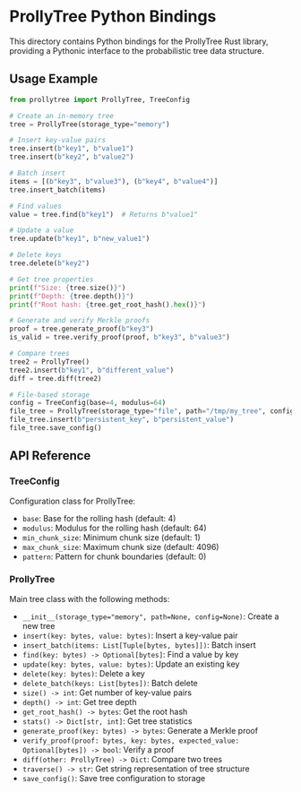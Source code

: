 # ProllyTree Python Bindings

This directory contains Python bindings for the ProllyTree Rust library, providing a Pythonic interface to the probabilistic tree data structure.

## Usage Example

```python
from prollytree import ProllyTree, TreeConfig

# Create an in-memory tree
tree = ProllyTree(storage_type="memory")

# Insert key-value pairs
tree.insert(b"key1", b"value1")
tree.insert(b"key2", b"value2")

# Batch insert
items = [(b"key3", b"value3"), (b"key4", b"value4")]
tree.insert_batch(items)

# Find values
value = tree.find(b"key1")  # Returns b"value1"

# Update a value
tree.update(b"key1", b"new_value1")

# Delete keys
tree.delete(b"key2")

# Get tree properties
print(f"Size: {tree.size()}")
print(f"Depth: {tree.depth()}")
print(f"Root hash: {tree.get_root_hash().hex()}")

# Generate and verify Merkle proofs
proof = tree.generate_proof(b"key3")
is_valid = tree.verify_proof(proof, b"key3", b"value3")

# Compare trees
tree2 = ProllyTree()
tree2.insert(b"key1", b"different_value")
diff = tree.diff(tree2)

# File-based storage
config = TreeConfig(base=4, modulus=64)
file_tree = ProllyTree(storage_type="file", path="/tmp/my_tree", config=config)
file_tree.insert(b"persistent_key", b"persistent_value")
file_tree.save_config()
```

## API Reference

### TreeConfig

Configuration class for ProllyTree:

- `base`: Base for the rolling hash (default: 4)
- `modulus`: Modulus for the rolling hash (default: 64)
- `min_chunk_size`: Minimum chunk size (default: 1)
- `max_chunk_size`: Maximum chunk size (default: 4096)
- `pattern`: Pattern for chunk boundaries (default: 0)

### ProllyTree

Main tree class with the following methods:

- `__init__(storage_type="memory", path=None, config=None)`: Create a new tree
- `insert(key: bytes, value: bytes)`: Insert a key-value pair
- `insert_batch(items: List[Tuple[bytes, bytes]])`: Batch insert
- `find(key: bytes) -> Optional[bytes]`: Find a value by key
- `update(key: bytes, value: bytes)`: Update an existing key
- `delete(key: bytes)`: Delete a key
- `delete_batch(keys: List[bytes])`: Batch delete
- `size() -> int`: Get number of key-value pairs
- `depth() -> int`: Get tree depth
- `get_root_hash() -> bytes`: Get the root hash
- `stats() -> Dict[str, int]`: Get tree statistics
- `generate_proof(key: bytes) -> bytes`: Generate a Merkle proof
- `verify_proof(proof: bytes, key: bytes, expected_value: Optional[bytes]) -> bool`: Verify a proof
- `diff(other: ProllyTree) -> Dict`: Compare two trees
- `traverse() -> str`: Get string representation of tree structure
- `save_config()`: Save tree configuration to storage
